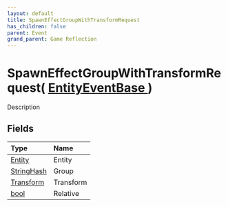 ```yaml
---
layout: default
title: SpawnEffectGroupWithTransformRequest
has_children: false
parent: Event
grand_parent: Game Reflection
---
```

# SpawnEffectGroupWithTransformRequest( [ EntityEventBase ](/riftbreaker-wiki/docs/game-reflection/events/entity_event_base/) )
Description 

## Fields

| Type | Name |
|:----------|:--------------|
| [Entity](/riftbreaker-wiki/docs/game-reflection/classes/entity/) | Entity |
| [StringHash](/riftbreaker-wiki/docs/game-reflection/classes/string_hash/) | Group |
| [Transform](/riftbreaker-wiki/docs/game-reflection/classes/transform/) | Transform |
| [bool](/riftbreaker-wiki/docs/game-reflection/components/bool/) | Relative |

